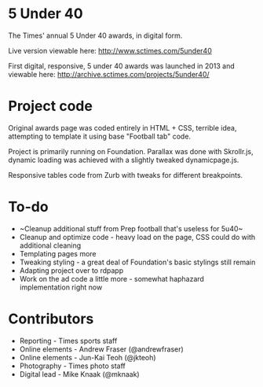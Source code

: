 5 Under 40
==============

The Times' annual 5 Under 40 awards, in digital form. 

Live version viewable here: http://www.sctimes.com/5under40

First digital, responsive, 5 under 40 awards was launched in 2013 and viewable here: http://archive.sctimes.com/projects/5under40/

Project code
==============

Original awards page was coded entirely in HTML + CSS, terrible idea, attempting to template it using base "Football tab" code. 

Project is primarily running on Foundation. Parallax was done with Skrollr.js, dynamic loading was achieved with a slightly tweaked dynamicpage.js.

Responsive tables code from Zurb with tweaks for different breakpoints.

To-do
==============

* ~Cleanup additional stuff from Prep football that's useless for 5u40~
* Cleanup and optimize code - heavy load on the page, CSS could do with additional cleaning
* Templating pages more
* Tweaking styling - a great deal of Foundation's basic stylings still remain
* Adapting project over to rdpapp
* Work on the ad code a little more - somewhat haphazard implementation right now

Contributors
==============

* Reporting - Times sports staff
* Online elements - Andrew Fraser (@andrewfraser)
* Online elements - Jun-Kai Teoh (@jkteoh)
* Photography - Times photo staff
* Digital lead - Mike Knaak (@mknaak)
